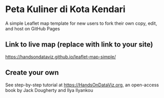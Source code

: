 # Peta Kuliner di Kota Kendari
A simple Leaflet map template for new users to fork their own copy, edit, and host on GitHub Pages

## Link to live map (replace with link to your site)
https://handsondataviz.github.io/leaflet-map-simple/

## Create your own
See step-by-step tutorial at https://HandsOnDataViz.org, an open-access book by Jack Dougherty and Ilya Ilyankou
